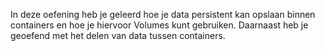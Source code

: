In deze oefening heb je geleerd hoe je data persistent kan opslaan binnen containers en hoe je hiervoor Volumes kunt gebruiken. Daarnaast heb je geoefend met het delen van data tussen containers.
